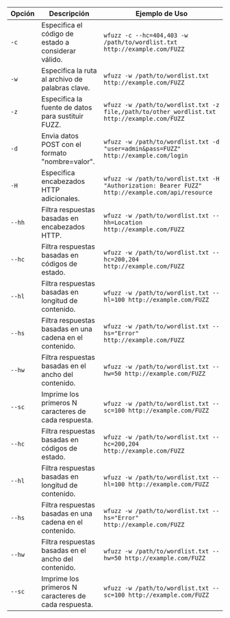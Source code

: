 



| Opción | Descripción                                              | Ejemplo de Uso                                                                                   |
| ------ | -------------------------------------------------------- | ------------------------------------------------------------------------------------------------ |
| `-c`   | Especifica el código de estado a considerar válido.      | `wfuzz -c --hc=404,403 -w /path/to/wordlist.txt http://example.com/FUZZ`                         |
| `-w`   | Especifica la ruta al archivo de palabras clave.         | `wfuzz -w /path/to/wordlist.txt http://example.com/FUZZ`                                         |
| `-z`   | Especifica la fuente de datos para sustituir FUZZ.       | `wfuzz -w /path/to/wordlist.txt -z file,/path/to/other_wordlist.txt http://example.com/FUZZ`     |
| `-d`   | Envia datos POST con el formato "nombre=valor".          | `wfuzz -w /path/to/wordlist.txt -d "user=admin&pass=FUZZ" http://example.com/login`              |
| `-H`   | Especifica encabezados HTTP adicionales.                 | `wfuzz -w /path/to/wordlist.txt -H "Authorization: Bearer FUZZ" http://example.com/api/resource` |
| `--hh` | Filtra respuestas basadas en encabezados HTTP.           | `wfuzz -w /path/to/wordlist.txt --hh=Location http://example.com/FUZZ`                           |
| `--hc` | Filtra respuestas basadas en códigos de estado.          | `wfuzz -w /path/to/wordlist.txt --hc=200,204 http://example.com/FUZZ`                            |
| `--hl` | Filtra respuestas basadas en longitud de contenido.      | `wfuzz -w /path/to/wordlist.txt --hl=100 http://example.com/FUZZ`                                |
| `--hs` | Filtra respuestas basadas en una cadena en el contenido. | `wfuzz -w /path/to/wordlist.txt --hs="Error" http://example.com/FUZZ`                            |
| `--hw` | Filtra respuestas basadas en el ancho del contenido.     | `wfuzz -w /path/to/wordlist.txt --hw=50 http://example.com/FUZZ`                                 |
| `--sc` | Imprime los primeros N caracteres de cada respuesta.     | `wfuzz -w /path/to/wordlist.txt --sc=100 http://example.com/FUZZ`                                |
| `--hc` | Filtra respuestas basadas en códigos de estado.          | `wfuzz -w /path/to/wordlist.txt --hc=200,204 http://example.com/FUZZ`                            |
| `--hl` | Filtra respuestas basadas en longitud de contenido.      | `wfuzz -w /path/to/wordlist.txt --hl=100 http://example.com/FUZZ`                                |
| `--hs` | Filtra respuestas basadas en una cadena en el contenido. | `wfuzz -w /path/to/wordlist.txt --hs="Error" http://example.com/FUZZ`                            |
| `--hw` | Filtra respuestas basadas en el ancho del contenido.     | `wfuzz -w /path/to/wordlist.txt --hw=50 http://example.com/FUZZ`                                 |
| `--sc` | Imprime los primeros N caracteres de cada respuesta.     | `wfuzz -w /path/to/wordlist.txt --sc=100 http://example.com/FUZZ`                                |
